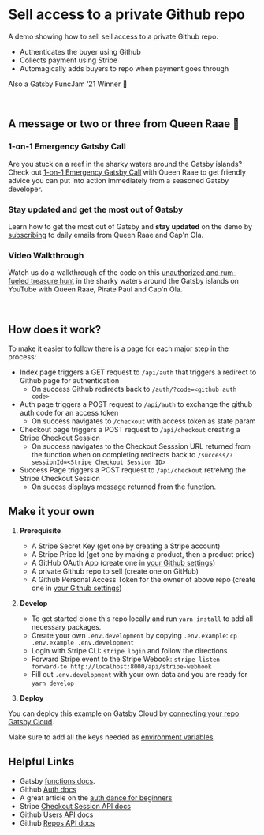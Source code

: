 # Sell access to a private Github repo

A demo showing how to sell sell access to a private Github repo.

- Authenticates the buyer using Github
- Collects payment using Stripe
- Automagically adds buyers to repo when payment goes through

Also a Gatsby FuncJam ‘21 Winner 🥳

&nbsp;

## A message or two or three from Queen Raae 👑

### 1-on-1 Emergency Gatsby Call

Are you stuck on a reef in the sharky waters around the Gatsby islands? Check out [1-on-1 Emergency Gatsby Call](https://queen.raae.codes/gatsby-emergency/?utm_source=readme&utm_campaign=funcjam-21) with Queen Raae to get friendly advice you can put into action immediately from a seasoned Gatsby developer.

### Stay updated and get the most out of Gatsby

Learn how to get the most out of Gatsby and **stay updated** on the demo by [subscribing](https://queen.raae.codes/emails/?utm_source=readme&utm_campaign=funcjam-21) to daily emails from Queen Raae and Cap'n Ola.

### Video Walkthrough

Watch us do a walkthrough of the code on this [unauthorized and rum-fueled treasure hunt](https://youtu.be/fzlIzQbMtwM) in the sharky waters around the Gatsby islands on YouTube with Queen Raae, Pirate Paul and Cap'n Ola.

&nbsp;

## How does it work?

To make it easier to follow there is a page for each major step in the process:

- Index page triggers a GET request to `/api/auth` that triggers a redirect to Github page for authentication
  - On success Github redirects back to `/auth/?code=<github auth code>`
- Auth page triggers a POST request to `/api/auth` to exchange the github auth code for an access token
  - On success navigates to `/checkout` with access token as state param
- Checkout page triggers a POST request to `/api/checkout` creating a Stripe Checkout Session
  - On success navigates to the Checkout Sesssion URL returned from the function when on completing redirects back to `/success/?sessionId=<Stripe Checkout Session ID>`
- Success Page triggers a POST request to `/api/checkout` retreivng the Stripe Checkout Session
  - On sucess displays message returned from the function.

## Make it your own

1.  **Prerequisite**

    - A Stripe Secret Key (get one by creating a Stripe account)
    - A Stripe Price Id (get one by making a product, then a product price)
    - A GitHub OAuth App (create one in [your Github settings](https://docs.github.com/en/developers/apps/building-oauth-apps/creating-an-oauth-app))
    - A private Github repo to sell (create one on GitHub)
    - A Github Personal Access Token for the owner of above repo (create one in [your Github settings](https://docs.github.com/en/authentication/keeping-your-account-and-data-secure/creating-a-personal-access-token))

2.  **Develop**

    - To get started clone this repo locally and run `yarn install` to add all necessary packages.
    - Create your own `.env.development` by copying `.env.example`: `cp .env.example .env.development`
    - Login with Stripe CLI: `stripe login` and follow the directions
    - Forward Stripe event to the Stripe Webook: `stripe listen --forward-to http://localhost:8000/api/stripe-webhook`
    - Fill out `.env.development` with your own data and you are ready for `yarn develop`

3.  **Deploy**

You can deploy this example on Gatsby Cloud by [connecting your repo Gatsby Cloud](https://www.gatsbyjs.com/docs/how-to/previews-deploys-hosting/deploying-to-gatsby-cloud/#set-up-an-existing-gatsby-site).

Make sure to add all the keys needed as [environment variables](https://support.gatsbyjs.com/hc/en-us/articles/360053096753-Managing-Environment-Variables).

## Helpful Links

- Gatsby [functions docs](https://www.gatsbyjs.com/docs/reference/functions/).
- Github [Auth docs](https://docs.github.com/en/developers/apps/building-oauth-apps/authorizing-oauth-apps#web-application-flow)
- A great article on the [auth dance for beginners](https://medium.com/typeforms-engineering-blog/the-beginners-guide-to-oauth-dancing-4b8f3666de10)
- Stripe [Checkout Session API docs](https://stripe.com/docs/api/checkout/sessions)
- Github [Users API docs](https://docs.github.com/en/rest/reference/users)
- Github [Repos API docs](https://docs.github.com/en/rest/reference/repos)
